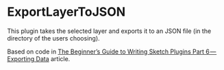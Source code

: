# ExportLayerToJSON

This plugin takes the selected layer and exports it to an JSON file (in the directory of the users choosing).

Based on code in [The Beginner’s Guide to Writing Sketch Plugins Part 6 — Exporting Data](https://medium.com/@marianomike/the-beginners-guide-to-writing-sketch-plugins-part-6-exporting-data-36865e571122) article.

